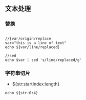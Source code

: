## 文本处理

### 替换

```

//{var/origin/replace
var="this is a line of text"
echo ${var/line/replaced}

//sed
echo $var | sed 's/line/replaced/g'

```

### 字符串切片

* ${str:startIndex:length}

```
echo ${str:0:4}

```
